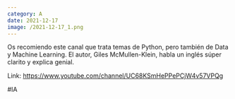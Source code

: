 ```yaml
--- 
category: A 
date: 2021-12-17 
image: /2021-12-17_1.png 
--- 
```


Os recomiendo este canal que trata temas de Python, pero también de Data y Machine Learning. El autor, Giles McMullen-Klein, habla un inglés súper clarito y explica genial.

Link: https://www.youtube.com/channel/UC68KSmHePPePCjW4v57VPQg

#IA